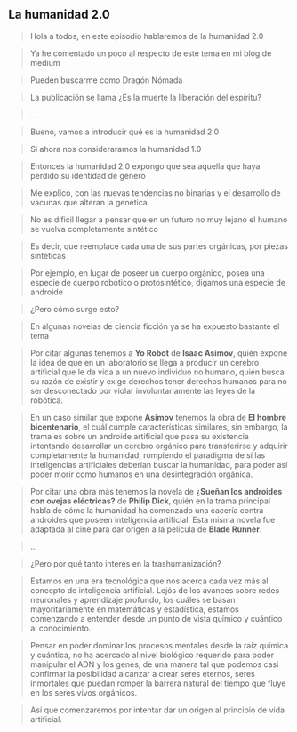 ## La humanidad 2.0

> Hola a todos, en este episodio hablaremos de la humanidad 2.0

> Ya he comentado un poco al respecto de este tema en mi blog de medium

> Pueden buscarme como Dragón Nómada

> La publicación se llama ¿Es la muerte la liberación del espíritu?

> ...

> Bueno, vamos a introducir qué es la humanidad 2.0

> Si ahora nos consideraramos la humanidad 1.0

> Entonces la humanidad 2.0 expongo que sea aquella que haya perdido su identidad de género

> Me explico, con las nuevas tendencias no binarias y el desarrollo de vacunas que alteran la genética

> No es díficil llegar a pensar que en un futuro no muy lejano el humano se vuelva completamente sintético

> Es decir, que reemplace cada una de sus partes orgánicas, por piezas sintéticas

> Por ejemplo, en lugar de poseer un cuerpo orgánico, posea una especie de cuerpo robótico o protosintético, digamos una especie de androide

> ¿Pero cómo surge esto?

> En algunas novelas de ciencia ficción ya se ha expuesto bastante el tema

> Por citar algunas tenemos a **Yo Robot** de **Isaac Asimov**, quién expone la idea de que en un laboratorio se llega a producir un cerebro artificial que le da vida a un nuevo individuo no humano, quién busca su razón de existir y exige derechos tener derechos humanos para no ser desconectado por violar involuntariamente las leyes de la robótica.

> En un caso similar que expone **Asimov** tenemos la obra de **El hombre bicentenario**, el cuál cumple características similares, sin embargo, la trama es sobre un androide artificial que pasa su existencia intentando desarrollar un cerebro orgánico para transferirse y adquirir completamente la humanidad, rompiendo el paradigma de sí las inteligencias artificiales deberían buscar la humanidad, para poder así poder morir como humanos en una desintegración orgánica.

> Por citar una obra más tenemos la novela de **¿Sueñan los androides con ovejas eléctricas?** de **Philip Dick**, quién en la trama principal habla de cómo la humanidad ha comenzado una cacería contra androides que poseen inteligencia artificial. Esta misma novela fue adaptada al cine para dar origen a la película de **Blade Runner**.

> ...

> ¿Pero por qué tanto interés en la trashumanización?

> Estamos en una era tecnológica que nos acerca cada vez más al concepto de inteligencia artificial. Lejós de los avances sobre redes neuronales y aprendizaje profundo, los cuáles se basan mayoritariamente en matemáticas y estadística, estamos comenzando a entender desde un punto de vista químico y cuántico al conocimiento.

> Pensar en poder dominar los procesos mentales desde la raíz química y cuántica, no ha acercado al nivel biológico requerido para poder manipular el ADN y los genes, de una manera tal que podemos casi confirmar la posibilidad alcanzar a crear seres eternos, seres inmortales que puedan romper la barrera natural del tiempo que fluye en los seres vivos orgánicos.

> Así que comenzaremos por intentar dar un origen al principio de vida artificial.